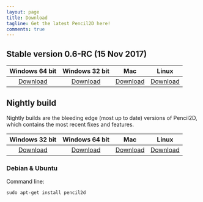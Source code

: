 ```yaml
---
layout: page
title: Download
tagline: Get the latest Pencil2D here!
comments: true
---
```


## Stable version 0.6-RC (15 Nov 2017)

| Windows 64 bit   | Windows 32 bit    | Mac             | Linux             |
| :--------------: | :---------------: | :-------------: | :---------------: |
| [Download][0]    | [Download][1]     | [Download][2]   | [Download][3]     |

[0]: https://github.com/pencil2d/pencil/releases/download/0.6-rc/pencil2d-win64-2017-11-15.zip
[1]: https://github.com/pencil2d/pencil/releases/download/0.6-rc/pencil2d-win32-2017-11-15.zip
[2]: https://github.com/pencil2d/pencil/releases/download/0.6-rc/pencil2d-mac-2017-11-15.zip
[3]: https://github.com/pencil2d/pencil/releases/download/0.6-rc/pencil2d-linux-2017-11-15.AppImage

## Nightly build

Nightly builds are the bleeding edge (most up to date) versions of Pencil2D, which contains the most recent fixes and features.

| Windows 32 bit   | Windows 64 bit    | Mac             | Linux             |
| :--------------: | :---------------: | :-------------: | :---------------: |
| [Download][0]    | [Download][1]     | [Download][2]   | [Download][3]     |

[0]: https://goo.gl/0rbHu6
[1]: https://goo.gl/5pZXED
[2]: https://goo.gl/PXsLCI
[3]: https://goo.gl/NQuJYr

### Debian & Ubuntu

Command line:
```
sudo apt-get install pencil2d
```

